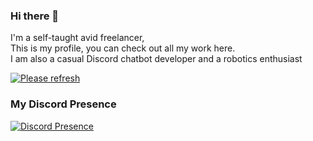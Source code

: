 ### Hi there 👋
I'm a self-taught avid freelancer,<br>
This is my profile, you can check out all my work here.<br>
I am also a casual Discord chatbot developer and a robotics enthusiast<br>

<a href="https://github.com/anuraghazra/github-readme-stats"><img align="center" src="http://github-readme-stats-mcuxdaredevils-projects.vercel.app/api/top-langs/?username=MCUxDaredevil&layout=compact&theme=github_dark&exclude_repo=github-readme-stats,MCUxDaredevil.github.io,Models" alt="Please refresh"/></a>


### My Discord Presence
[![Discord Presence](https://lanyard.cnrad.dev/api/561431845644926976)](https://discord.com/users/561431845644926976)

